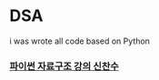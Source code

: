 # DSA

i was wrote all code based on Python
### <a href="https://www.youtube.com/watch?v=PIidtIBCjEg&list=PLsMufJgu5933ZkBCHS7bQTx0bncjwi4PK">파이썬 자료구조 강의 신찬수</a>
